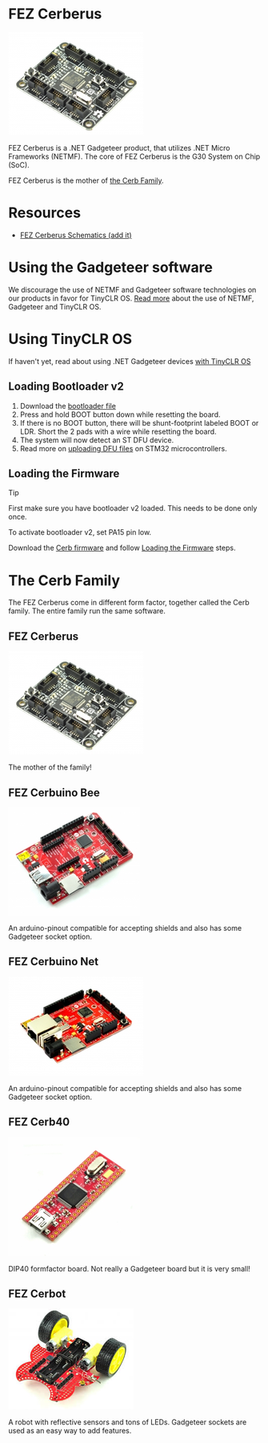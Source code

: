 # FEZ Cerberus

![FEZ Cerberus](images/fez_cerberus.jpg)

FEZ Cerberus is a .NET Gadgeteer product, that utilizes .NET Micro Frameworks (NETMF). The core of FEZ Cerberus is the G30 System on Chip (SoC).

FEZ Cerberus is the mother of [the Cerb Family]().

# Resources
* [FEZ Cerberus Schematics (add it)]()

# Using the Gadgeteer software
We discourage the use of NETMF and Gadgeteer software technologies on our products in favor for TinyCLR OS. [Read more](intro.md) about the use of NETMF, Gadgeteer and TinyCLR OS.

# Using TinyCLR OS
If haven't yet, read about using .NET Gadgeteer devices [with TinyCLR OS](intro.md#with-tinyclr-os)

## Loading Bootloader v2
1. Download the [bootloader file](../../loaders/ghi_bootloader.md#cerb)
2. Press and hold BOOT button down while resetting the board. 
3. If there is no BOOT button, there will be shunt-footprint labeled BOOT or LDR. Short the 2 pads with a wire while resetting the board.
4. The system will now detect an ST DFU device.
5. Read more on [uploading DFU files](/hardware/loaders/stm32_bootloader.md#uploading-dfu-files) on STM32 microcontrollers.

## Loading the Firmware

> [!Tip]
> First make sure you have bootloader v2 loaded. This needs to be done only once.

To activate bootloader v2, set PA15 pin low.

Download the [Cerb firmware](../../../tinyclr/downloads.md#cerb) and follow [Loading the Firmware](../../loaders/ghi_bootloader.md#loading-the-firmware) steps.

# The Cerb Family
The FEZ Cerberus come in different form factor, together called the Cerb family. The entire family run the same software.

## FEZ Cerberus
![FEZ Cerberus](images/fez_cerberus.jpg) 

The mother of the family!

## FEZ Cerbuino Bee
![FEZ Cerbuino Bee](images/fez_cerbuino_bee.jpg) 

An arduino-pinout compatible for accepting shields and also has some Gadgeteer socket option.

## FEZ Cerbuino Net
![FEZ Cerbuino Net](images/fez_cerbuino_net.jpg)

An arduino-pinout compatible for accepting shields and also has some Gadgeteer socket option.

## FEZ Cerb40
![FEZ Cerb40](images/fez_cerb40.jpg)

DIP40 formfactor board. Not really a Gadgeteer board but it is very small!

## FEZ Cerbot
![FEZ Cerbot](images/fez_cerbot.jpg)

A robot with reflective sensors and tons of LEDs. Gadgeteer sockets are used as an easy way to add features.
